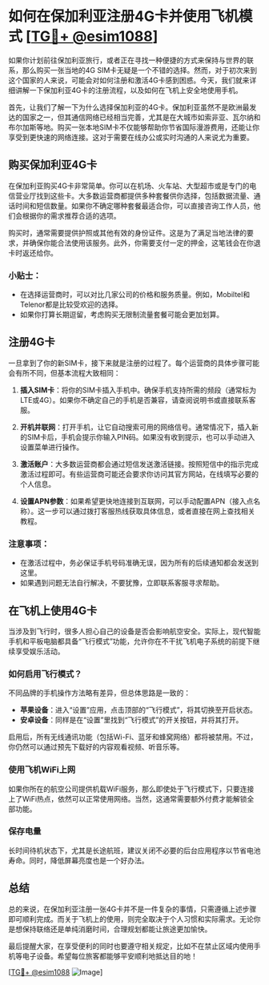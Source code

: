 # 如何在保加利亚注册4G卡并使用飞机模式 [[TG💪+ @esim1088](https://t.me/s/esim1088)]

如果你计划前往保加利亚旅行，或者正在寻找一种便捷的方式来保持与世界的联系，那么购买一张当地的4G SIM卡无疑是一个不错的选择。然而，对于初次来到这个国家的人来说，可能会对如何注册和激活4G卡感到困惑。今天，我们就来详细讲解一下保加利亚4G卡的注册流程，以及如何在飞机上安全地使用手机。

首先，让我们了解一下为什么选择保加利亚的4G卡。保加利亚虽然不是欧洲最发达的国家之一，但其通信网络已经相当完善，尤其是在大城市如索非亚、瓦尔纳和布尔加斯等地。购买一张本地SIM卡不仅能够帮助你节省国际漫游费用，还能让你享受到更快速的网络连接。这对于需要在线办公或实时沟通的人来说尤为重要。

## 购买保加利亚4G卡

在保加利亚购买4G卡非常简单。你可以在机场、火车站、大型超市或是专门的电信营业厅找到这些卡。大多数运营商都提供多种套餐供你选择，包括数据流量、通话时间和短信数量。如果你不确定哪种套餐最适合你，可以直接咨询工作人员，他们会根据你的需求推荐合适的选项。

购买时，通常需要提供护照或其他有效的身份证件。这是为了满足当地法律的要求，并确保你能合法使用该服务。此外，你需要支付一定的押金，这笔钱会在你退卡时返还给你。

### 小贴士：
- 在选择运营商时，可以对比几家公司的价格和服务质量。例如，Mobiltel和Telenor都是比较受欢迎的选择。
- 如果你打算长期逗留，考虑购买无限制流量套餐可能会更加划算。

## 注册4G卡

一旦拿到了你的新SIM卡，接下来就是注册的过程了。每个运营商的具体步骤可能会有所不同，但基本流程大致相同：

1. **插入SIM卡**：将你的SIM卡插入手机中。确保手机支持所需的频段（通常标为LTE或4G）。如果你不确定自己的手机是否兼容，请查阅说明书或直接联系客服。

2. **开机并联网**：打开手机，让它自动搜索可用的网络信号。通常情况下，插入新的SIM卡后，手机会提示你输入PIN码。如果没有收到提示，也可以手动进入设置菜单进行操作。

3. **激活账户**：大多数运营商都会通过短信发送激活链接。按照短信中的指示完成激活过程即可。有些运营商可能还会要求你访问其官方网站，在线填写必要的个人信息。

4. **设置APN参数**：如果希望更快地连接到互联网，可以手动配置APN（接入点名称）。这一步可以通过拨打客服热线获取具体信息，或者直接在网上查找相关教程。

### 注意事项：
- 在激活过程中，务必保证手机号码准确无误，因为所有的后续通知都会发送到这里。
- 如果遇到问题无法自行解决，不要犹豫，立即联系客服寻求帮助。

## 在飞机上使用4G卡

当涉及到飞行时，很多人担心自己的设备是否会影响航空安全。实际上，现代智能手机和平板电脑都具备“飞行模式”功能，允许你在不干扰飞机电子系统的前提下继续享受娱乐活动。

### 如何启用飞行模式？
不同品牌的手机操作方法略有差异，但总体思路是一致的：

- **苹果设备**：进入“设置”应用，点击顶部的“飞行模式”，将其切换至开启状态。
- **安卓设备**：同样是在“设置”里找到“飞行模式”的开关按钮，并将其打开。

启用后，所有无线通讯功能（包括Wi-Fi、蓝牙和蜂窝网络）都将被禁用。不过，你仍然可以通过预先下载好的内容观看视频、听音乐等。

### 使用飞机WiFi上网
如果你所在的航空公司提供机载WiFi服务，那么即使处于飞行模式下，只要连接上了WiFi热点，依然可以正常使用网络。当然，这通常需要额外付费才能解锁全部功能。

### 保存电量
长时间待机状态下，尤其是长途航班，建议关闭不必要的后台应用程序以节省电池寿命。同时，降低屏幕亮度也是一个好办法。

## 总结

总的来说，在保加利亚注册一张4G卡并不是一件复杂的事情，只需遵循上述步骤即可顺利完成。而关于飞机上的使用，则完全取决于个人习惯和实际需求。无论你是想保持联络还是单纯消磨时间，合理规划都能让旅途更加愉快。

最后提醒大家，在享受便利的同时也要遵守相关规定，比如不在禁止区域内使用手机等电子设备。希望每位旅客都能够平安顺利地抵达目的地！

[[TG💪+ @esim1088](https://t.me/s/esim1088) ![Image](https://i.postimg.cc/4NQfJmqS/Snipaste-2025-05-13-00-14-12.png)]
